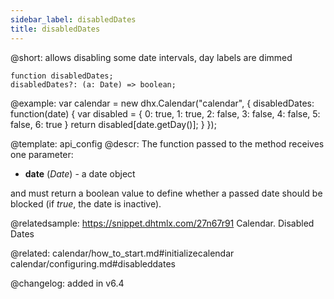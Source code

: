 ```yaml
---
sidebar_label: disabledDates
title: disabledDates
---          
```


@short: allows disabling some date intervals, day labels are dimmed

```todoapi
function disabledDates;
disabledDates?: (a: Date) => boolean;
```

@example: 
var calendar = new dhx.Calendar("calendar", {
	disabledDates: function(date) {
		var disabled = {
			0: true,
			1: true,
			2: false,
			3: false,
			4: false,
			5: false,
			6: true
		}
		return disabled[date.getDay()];
	}
});

@template:	api_config
@descr: 
The function passed to the method receives one parameter:

- **date** (*Date*) - a date object 

and must return a boolean value to define whether a passed date should be blocked (if *true*, the date is inactive).

@relatedsample:
https://snippet.dhtmlx.com/27n67r91	Calendar. Disabled Dates

@related:
calendar/how_to_start.md#initializecalendar
calendar/configuring.md#disableddates

@changelog: added in v6.4